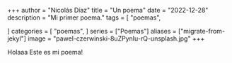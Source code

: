 +++
author = "Nicolás Díaz"
title = "Un poema"
date = "2022-12-28"
description = "Mi primer poema."
tags = [
    "poemas",

]
categories = [
    "poemas",
]
series = ["Poemas"]
aliases = ["migrate-from-jekyl"]
image = "pawel-czerwinski-8uZPynIu-rQ-unsplash.jpg"
+++

Holaaa
Este es mi poema!